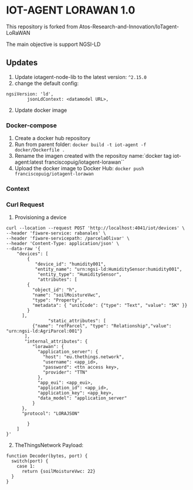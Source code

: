 # IOT-AGENT LORAWAN 1.0

This repository is forked from Atos-Research-and-Innovation/IoTagent-LoRaWAN

The main objective is support NGSI-LD

## Updates

1. Update iotagent-node-lib to the latest version: `^2.15.0`
2. change the default config:

```
ngsiVersion: 'ld',
		jsonLdContext: <datamodel URL>,
```

2. Update docker image

### Docker-compose

1. Create a docker hub repository
2. Run from parent folder: `docker build -t iot-agent -f docker/Dockerfile .`
3. Rename the imagen created with the repositoy name:`docker tag iot-agent:latest franciscopuig/iotagent-lorawan``
4. Upload the docker image to Docker Hub: `docker push franciscopuig/iotagent-lorawan`

### Context

### Curl Request

1. Provisioning a device

```
curl --location --request POST 'http://localhost:4041/iot/devices' \
--header 'fiware-service: rabanales' \
--header 'fiware-servicepath: /parcelaOlivar' \
--header 'Content-Type: application/json' \
--data-raw '{
    "devices": [
        {
           "device_id": "humidity001",
           "entity_name": "urn:ngsi-ld:HumiditySensor:humidity001",
            "entity_type": "HumiditySensor",
            "attributes": [
        {
          "object_id": "h",
          "name": "soilMoistureVwc",
          "type": "Property",
          "metadata": { "unitCode": {"type": "Text", "value": "5K" }}
        }
      ],
                "static_attributes": [
          {"name": "refParcel", "type": "Relationship","value": "urn:ngsi-ld:AgriParcel:001"}
       ],
       "internal_attributes": {
          "lorawan": {
            "application_server": {
              "host": "eu.thethings.network",
              "username": <app_id>,
              "password": <ttn access key>,
              "provider": "TTN"
            },
            "app_eui": <app_eui>,
            "application_id": <app_id>,
            "application_key": <app_key>,
            "data_model": "application_server"
          }
      },
      "protocol": "LORAJSON"

        }
    ]
}'
```

2. TheThingsNetwork Payload:

```
function Decoder(bytes, port) {
  switch(port) {
    case 1:
      return {soilMoistureVwc: 22}
  }
}
```
